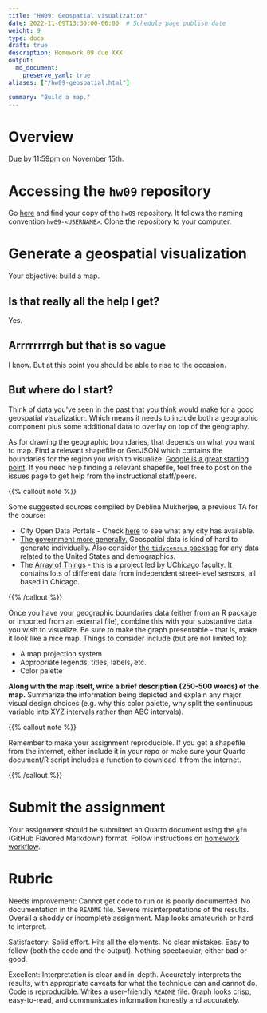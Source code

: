 ```yaml
---
title: "HW09: Geospatial visualization"
date: 2022-11-09T13:30:00-06:00  # Schedule page publish date
weight: 9
type: docs
draft: true
description: Homework 09 due XXX
output:
  md_document:
    preserve_yaml: true
aliases: ["/hw09-geospatial.html"]

summary: "Build a map."
---
```


# Overview

Due by 11:59pm on November 15th.

# Accessing the `hw09` repository

Go [here](https://github.coecis.cornell.edu/cis-fa22) and find your copy
of the `hw09` repository. It follows the naming convention
`hw09-<USERNAME>`. Clone the repository to your computer.

# Generate a geospatial visualization

Your objective: build a map.

## Is that really all the help I get?

Yes.

## Arrrrrrrrgh but that is so vague

I know. But at this point you should be able to rise to the occasion.

## But where do I start?

Think of data you’ve seen in the past that you think would make for a
good geospatial visualization. Which means it needs to include both a
geographic component plus some additional data to overlay on top of the
geography.

As for drawing the geographic boundaries, that depends on what you want
to map. Find a relevant shapefile or GeoJSON which contains the
boundaries for the region you wish to visualize. [Google is a great
starting
point](https://www.google.com/search?q=where+to+get+shapefiles). If you
need help finding a relevant shapefile, feel free to post on the issues
page to get help from the instructional staff/peers.

{{% callout note %}}

Some suggested sources compiled by Deblina Mukherjee, a previous TA for
the course:

- City Open Data Portals - Check
  [here](http://us-cities.survey.okfn.org/) to see what any city has
  available.
- [The government more
  generally.](https://catalog.data.gov/dataset?metadata_type=geospatial)
  Geospatial data is kind of hard to generate individually. Also
  consider [the `tidycensus` package](/notes/vector-maps-practice/) for
  any data related to the United States and demographics.
- The [Array of Things](https://arrayofthings.github.io/) - this is a
  project led by UChicago faculty. It contains lots of different data
  from independent street-level sensors, all based in Chicago.

{{% /callout %}}

Once you have your geographic boundaries data (either from an R package
or imported from an external file), combine this with your substantive
data you wish to visualize. Be sure to make the graph presentable - that
is, make it look like a nice map. Things to consider include (but are
not limited to):

- A map projection system
- Appropriate legends, titles, labels, etc.
- Color palette

**Along with the map itself, write a brief description (250-500 words)
of the map.** Summarize the information being depicted and explain any
major visual design choices (e.g. why this color palette, why split the
continuous variable into XYZ intervals rather than ABC intervals).

{{% callout note %}}

Remember to make your assignment reproducible. If you get a shapefile
from the internet, either include it in your repo or make sure your
Quarto document/R script includes a function to download it from the
internet.

{{% /callout %}}

# Submit the assignment

Your assignment should be submitted an Quarto document using the `gfm`
(GitHub Flavored Markdown) format. Follow instructions on [homework
workflow](/faq/homework-guidelines/#homework-workflow).

# Rubric

Needs improvement: Cannot get code to run or is poorly documented. No
documentation in the `README` file. Severe misinterpretations of the
results. Overall a shoddy or incomplete assignment. Map looks amateurish
or hard to interpret.

Satisfactory: Solid effort. Hits all the elements. No clear mistakes.
Easy to follow (both the code and the output). Nothing spectacular,
either bad or good.

Excellent: Interpretation is clear and in-depth. Accurately interprets
the results, with appropriate caveats for what the technique can and
cannot do. Code is reproducible. Writes a user-friendly `README` file.
Graph looks crisp, easy-to-read, and communicates information honestly
and accurately.
